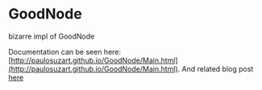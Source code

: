 # GoodNode
bizarre impl of GoodNode

Documentation can be seen here: [http://paulosuzart.github.io/GoodNode/Main.html](http://paulosuzart.github.io/GoodNode/Main.html). And related blog post [here](http://paulosuzart.github.io/blog/2015/08/21/how-much-functional-are-you/)
